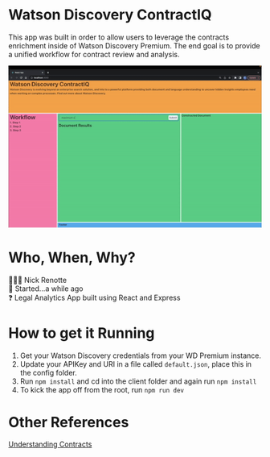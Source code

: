 # Watson Discovery ContractIQ 
This app was built in order to allow users to leverage the contracts enrichment inside of Watson Discovery Premium. The end goal is to provide a unified workflow for contract review and analysis.

![alt text](demo.gif 'Title')

# Who, When, Why?
👨🏾‍💻 Nick Renotte <br />
📅 Started...a while ago<br />
❓ Legal Analytics App built using React and Express<br />

# How to get it Running
1. Get your Watson Discovery credentials from your WD Premium instance. 
2. Update your APIKey and URI in a file called `default.json`, place this in the config folder. 
3. Run `npm install` and cd into the client folder and again run `npm install`
4. To kick the app off from the root, run `npm run dev`

# Other References
 <a href="https://cloud.ibm.com/docs/discovery-data?topic=discovery-data-contracts-schema">Understanding Contracts
</a>
